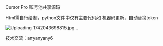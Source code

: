 Cursor Pro 账号池共享源码


Html需自行绘制，python文件中仅有主要代码如   机器码更新，自动替换token




![Uploading 1742043698815.jpg…]()


技术交流：anyanyany6
